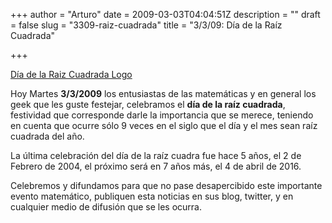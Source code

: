 +++
author = "Arturo"
date = 2009-03-03T04:04:51Z
description = ""
draft = false
slug = "3309-raiz-cuadrada"
title = "3/3/09: Día de la Raíz Cuadrada"

+++

[Día de la Raiz Cuadrada Logo](/images/import/142-logotipo-dia-raiz-cuadrada.jpg)

Hoy Martes **3/3/2009** los entusiastas de las matemáticas y en general los geek que les guste festejar, celebramos el **día de la raíz cuadrada**, festividad que corresponde darle la importancia que se merece, teniendo en cuenta que ocurre sólo 9 veces en el siglo que el día y el mes sean raíz cuadrada del año.

La última celebración del día de la raíz cuadra fue hace 5 años, el 2 de Febrero de 2004, el próximo será en 7 años más, el 4 de abril de 2016.

Celebremos y difundamos para que no pase desapercibido este importante evento matemático, publiquen esta noticias en sus blog, twitter, y en cualquier medio de difusión que se les ocurra.
